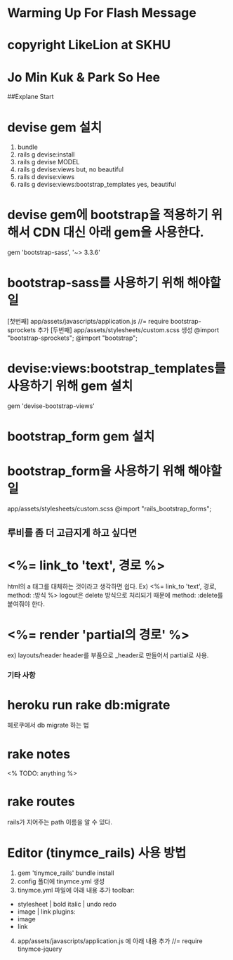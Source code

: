 # Warming Up For Flash Message
# copyright LikeLion at SKHU
# Jo Min Kuk & Park So Hee

##Explane Start

# devise gem 설치
1. bundle
2. rails g devise:install
3. rails g devise MODEL
4. rails g devise:views
but, no beautiful
5. rails d devise:views
6. rails g devise:views:bootstrap_templates
yes, beautiful

# devise gem에 bootstrap을 적용하기 위해서 CDN 대신 아래 gem을 사용한다.
gem 'bootstrap-sass', '~> 3.3.6'
# bootstrap-sass를 사용하기 위해 해야할 일
[첫번째]
app/assets/javascripts/application.js
//= require bootstrap-sprockets 추가
[두번째]
app/assets/stylesheets/custom.scss 생성
@import "bootstrap-sprockets";
@import "bootstrap";

# devise:views:bootstrap_templates를 사용하기 위해 gem 설치
gem 'devise-bootstrap-views'

# bootstrap_form gem 설치
# bootstrap_form을 사용하기 위해 해야할 일
app/assets/stylesheets/custom.scss
@import "rails_bootstrap_forms";



## 루비를 좀 더 고급지게 하고 싶다면
# <%= link_to 'text', 경로 %>
html의 a 태그를 대체하는 것이라고 생각하면 쉽다.
Ex)
<%= link_to 'text', 경로, method: :방식 %>
logout은 delete 방식으로 처리되기 때문에 method: :delete를 붙여줘야 한다.

# <%= render 'partial의 경로' %>
ex) layouts/header
header를 부품으로 _header로 만들어서 partial로 사용.



### 기타 사항
# heroku run rake db:migrate
헤로쿠에서 db migrate 하는 법

# rake notes
<% TODO: anything %>

# rake routes
rails가 지어주는 path 이름을 알 수 있다.

# Editor (tinymce_rails) 사용 방법
1. gem 'tinymce_rails' bundle install
2. config 폴더에 tinymce.yml 생성
3. tinymce.yml 파일에 아래 내용 추가
toolbar:
  - stylesheet | bold italic | undo redo
  - image | link
plugins:
  - image
  - link
4. app/assets/javascripts/application.js 에 아래 내용 추가
//= require tinymce-jquery